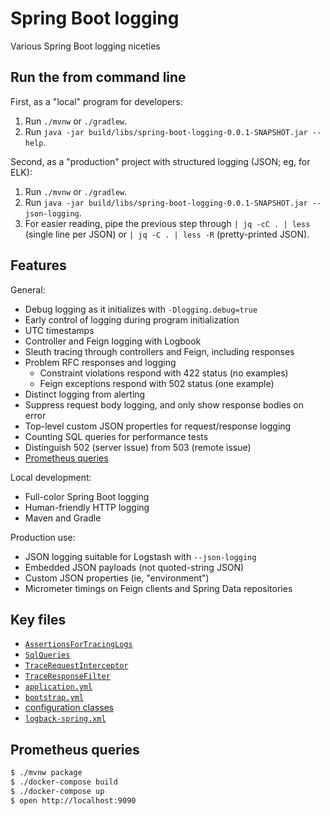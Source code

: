 # Spring Boot logging

Various Spring Boot logging niceties

## Run the from command line

First, as a "local" program for developers:

1. Run `./mvnw` or `./gradlew`.
2. Run `java -jar build/libs/spring-boot-logging-0.0.1-SNAPSHOT.jar --help`.

Second, as a "production" project with structured logging (JSON; eg, for ELK):

1. Run `./mvnw` or `./gradlew`.
2. Run `java -jar build/libs/spring-boot-logging-0.0.1-SNAPSHOT.jar --json-logging`.
3. For easier reading, pipe the previous step through `| jq -cC . | less`
   (single line per JSON) or `| jq -C . | less -R` (pretty-printed JSON).

## Features

General:

* Debug logging as it initializes with `-Dlogging.debug=true`
* Early control of logging during program initialization
* UTC timestamps
* Controller and Feign logging with Logbook
* Sleuth tracing through controllers and Feign, including responses
* Problem RFC responses and logging
  - Constraint violations respond with 422 status (no examples)
  - Feign exceptions respond with 502 status (one example)
* Distinct logging from alerting
* Suppress request body logging, and only show response bodies on error
* Top-level custom JSON properties for request/response logging
* Counting SQL queries for performance tests
* Distinguish 502 (server issue) from 503 (remote issue)
* [Prometheus queries](#prometheus-queries)

Local development:

* Full-color Spring Boot logging
* Human-friendly HTTP logging
* Maven and Gradle

Production use:

* JSON logging suitable for Logstash with `--json-logging`
* Embedded JSON payloads (not quoted-string JSON)
* Custom JSON properties (ie, "environment")
* Micrometer timings on Feign clients and Spring Data repositories

## Key files

* [`AssertionsForTracingLogs`](src/test/java/x/loggy/AssertionsForTracingLogs.java)
* [`SqlQueries`](src/main/java/x/loggy/data/SqlQueries.java)
* [`TraceRequestInterceptor`](src/main/java/x/loggy/TraceRequestInterceptor.java)
* [`TraceResponseFilter`](src/main/java/x/loggy/TraceResponseFilter.java)
* [`application.yml`](src/main/resources/application.yml)
* [`bootstrap.yml`](src/main/resources/bootstrap.yml)
* [configuration classes](src/main/java/x/loggy/configuration/)
* [`logback-spring.xml`](src/main/resources/logback-spring.xml)

## Prometheus queries

```sh
$ ./mvnw package
$ ./docker-compose build
$ ./docker-compose up
$ open http://localhost:9090
```
